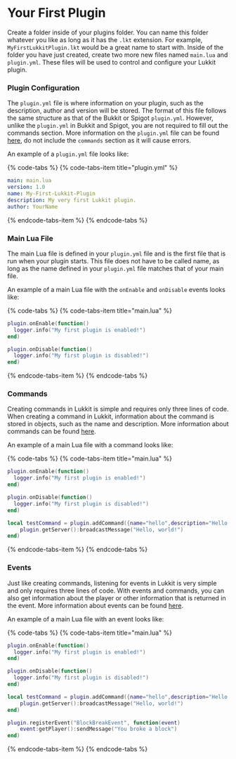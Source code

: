 # Your First Plugin

Create a folder inside of your plugins folder. You can name this folder whatever you like as long as it has the `.lkt` extension. For example, `MyFirstLukkitPlugin.lkt` would be a great name to start with. Inside of the folder you have just created, create two more new files named `main.lua` and `plugin.yml`. These files will be used to control and configure your Lukkit plugin.

### Plugin Configuration

The `plugin.yml` file is where information on your plugin, such as the description, author and version will be stored. The format of this file follows the same structure as that of the Bukkit or Spigot `plugin.yml`. However, unlike the `plugin.yml` in Bukkit and Spigot, you are not required to fill out the commands section. More information on the `plugin.yml` file can be found [here](https://bukkit.gamepedia.com/Plugin_YAML), do not include the `commands` section as it will cause errors.

An example of a `plugin.yml` file looks like:

{% code-tabs %}
{% code-tabs-item title="plugin.yml" %}
```yaml
main: main.lua
version: 1.0
name: My-First-Lukkit-Plugin
description: My very first Lukkit plugin.
author: YourName
```
{% endcode-tabs-item %}
{% endcode-tabs %}

### Main Lua File

The main Lua file is defined in your `plugin.yml` file and is the first file that is run when your plugin starts. This file does not have to be called name, as long as the name defined in your `plugin.yml` file matches that of your main file.

An example of a main Lua file with the `onEnable` and `onDisable` events looks like:

{% code-tabs %}
{% code-tabs-item title="main.lua" %}
```lua
plugin.onEnable(function()
  logger.info("My first plugin is enabled!")
end)

plugin.onDisable(function()
  logger.info("My first plugin is disabled!")
end)
```
{% endcode-tabs-item %}
{% endcode-tabs %}

### Commands

Creating commands in Lukkit is simple and requires only three lines of code. When creating a command in Lukkit, information about the command is stored in objects, such as the name and description. More information about commands can be found [here](https://lukkit.net/Commands).

An example of a main Lua file with a command looks like:

{% code-tabs %}
{% code-tabs-item title="main.lua" %}
```lua
plugin.onEnable(function()
  logger.info("My first plugin is enabled!")
end)

plugin.onDisable(function()
  logger.info("My first plugin is disabled!")
end)

local testCommand = plugin.addCommand({name="hello",description="Hello world"}, function(cmd)
    plugin.getServer():broadcastMessage("Hello, world!")
end)

```
{% endcode-tabs-item %}
{% endcode-tabs %}

### Events

Just like creating commands, listening for events in Lukkit is very simple and only requires three lines of code. With events and commands, you can also get information about the player or other information that is returned in the event. More information about events can be found [here](https://lukkit.net/Events).

An example of a main Lua file with an event looks like:

{% code-tabs %}
{% code-tabs-item title="main.lua" %}
```lua
plugin.onEnable(function()
  logger.info("My first plugin is enabled!")
end)

plugin.onDisable(function()
  logger.info("My first plugin is disabled!")
end)

local testCommand = plugin.addCommand({name="hello",description="Hello world"}, function(cmd)
    plugin.getServer():broadcastMessage("Hello, world!")
end)

plugin.registerEvent("BlockBreakEvent", function(event)
    event:getPlayer():sendMessage("You broke a block")
end)
```
{% endcode-tabs-item %}
{% endcode-tabs %}



